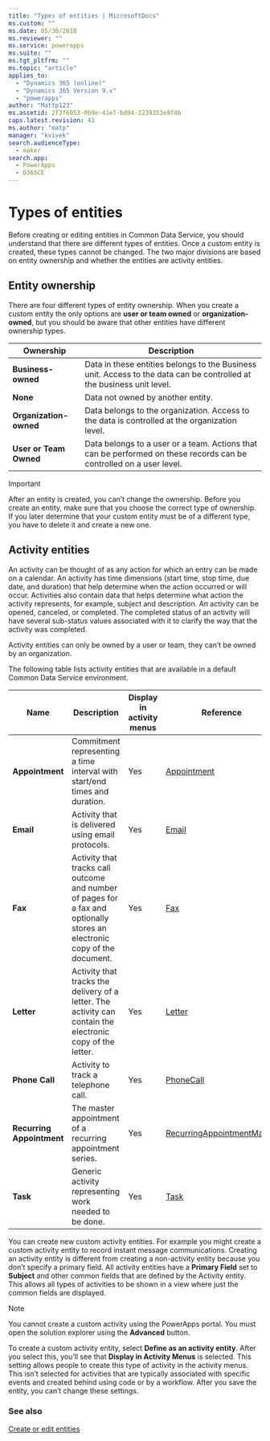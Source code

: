 ```yaml
---
title: "Types of entities | MicrosoftDocs"
ms.custom: ""
ms.date: 05/30/2018
ms.reviewer: ""
ms.service: powerapps
ms.suite: ""
ms.tgt_pltfrm: ""
ms.topic: "article"
applies_to: 
  - "Dynamics 365 (online)"
  - "Dynamics 365 Version 9.x"
  - "powerapps"
author: "Mattp123"
ms.assetid: 2f3f6053-0b9e-41e7-bd94-2239351e9f4b
caps.latest.revision: 41
ms.author: "matp"
manager: "kvivek"
search.audienceType: 
  - maker
search.app: 
  - PowerApps
  - D365CE
---
```

# Types of entities

Before creating or editing entities in Common Data Service, you should understand that there are different types of entities. Once a custom entity is created, these types cannot be changed. The two major divisions are based on entity ownership and whether the entities are activity entities.  
  
<a name="BKMK_EntityOwnership"></a>

## Entity ownership  

There are four different types of entity ownership. When you create a custom entity the only options are **user or team owned** or **organization-owned**, but you should be aware that other entities have different ownership types.  
  
|Ownership|Description|  
|---------------|-----------------|  
|**Business-owned**|Data in these entities belongs to the Business unit. Access to the data can be controlled at the business unit level.|  
|**None**|Data not owned by another entity.|  
|**Organization-owned**|Data belongs to the organization. Access to the data is controlled at the organization level.|  
|**User or Team Owned**|Data belongs to a user or a team. Actions that can be performed on these records can be controlled on a user level.|  
  
  
> [!IMPORTANT]
>  After an entity is created, you can’t change the ownership. Before you create an entity, make sure that you choose the correct type of ownership. If you later determine that your custom entity must be of a different type, you have to delete it and create a new one.
  
<a name="BKMK_ActivityEntities"></a>

## Activity entities

An activity can be thought of as any action for which an entry can be made on a calendar. An activity has time dimensions (start time, stop time, due date, and duration) that help determine when the action occurred or will occur. Activities also contain data that helps determine what action the activity represents, for example, subject and description. An activity can be opened, canceled, or completed. The completed status of an activity will have several sub-status values associated with it to clarify the way that the activity was completed.  
  
Activity entities can only be owned by a user or team, they can’t be owned by an organization.  
  
The following table lists activity entities that are available in a default Common Data Service environment.
  
|Name|Description|Display in activity menus|Reference|
|----------|-----------------|----------------|---------------|  
|**Appointment**|Commitment representing a time interval with start/end times and duration.|Yes|[Appointment](/powerapps/developer/common-data-service/reference/entities/appointment)|
|**Email**|Activity that is delivered using email protocols.|Yes|[Email ](/powerapps/developer/common-data-service/reference/entities/email)|
|**Fax**|Activity that tracks call outcome and number of pages for a fax and optionally stores an electronic copy of the document.|Yes|[Fax](/powerapps/developer/common-data-service/reference/entities/fax)|
|**Letter**|Activity that tracks the delivery of a letter. The activity can contain the electronic copy of the letter.|Yes|[Letter](/powerapps/developer/common-data-service/reference/entities/letter)|
|**Phone Call**|Activity to track a telephone call.|Yes|[PhoneCall ](/powerapps/developer/common-data-service/reference/entities/phonecall)|
|**Recurring Appointment**|The master appointment of a recurring appointment series.|Yes|[RecurringAppointmentMaster](/powerapps/developer/common-data-service/reference/entities/recurringappointmentmaster)|
|**Task**|Generic activity representing work needed to be done.|Yes|[Task](/powerapps/developer/common-data-service/reference/entities/task)|
  
You can create new custom activity entities. For example you might create a custom activity entity to record instant message communications. Creating an activity entity is different from creating a non-activity entity because you don’t specify a primary field. All activity entities have a **Primary Field** set to **Subject** and other common fields that are defined by the Activity entity. This allows all types of activities to be shown in a view where just the common fields are displayed.  

> [!NOTE]
> You cannot create a custom activity using the PowerApps portal. You must open the solution explorer using the **Advanced** button.
  
To create a custom activity entity, select **Define as an activity entity**. After you select this, you’ll see that **Display in Activity Menus** is selected. This setting allows people to create this type of activity in the activity menus. This isn’t selected for activities that are typically associated with specific events and created behind using code or by a workflow. After you save the entity, you can’t change these settings.  

### See also
[Create or edit entities](create-edit-entities.md)
